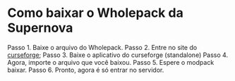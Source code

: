 # Como baixar o Wholepack da Supernova
Passo 1. Baixe o arquivo do Wholepack. 
Passo 2. Entre no site do [curseforge](https://www.curseforge.com/download/app);
Passo 3. Baixe o aplicativo do curseforge (standalone)
Passo 4. Agora, importe o arquivo que você baixou.
Passo 5. Espere o modpack baixar.
Passo 6. Pronto, agora é só entrar no servidor.
